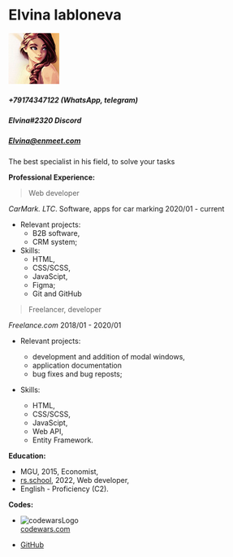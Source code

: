 # Elvina Iabloneva

![photo](img/foto.jpg)

##### +79174347122 (WhatsApp, telegram)
##### Elvina#2320 Discord
##### Elvina@enmeet.com


The best specialist in his field, to solve your tasks

**Professional Experience:**
>Web developer

*CarMark. LTC*. Software, apps for car marking
2020/01 - current

* Relevant projects:
  + B2B software,
  + CRM system;
* Skills:
  + HTML,
  + CSS/SCSS,
  + JavaScipt,
  + Figma;
  + Git and GitHub

>Freelancer, developer

*Freelance.com*
2018/01 - 2020/01

* Relevant projects:
  + development and addition of modal windows,
  + application documentation
  + bug fixes and bug reposts;

* Skills:
  + HTML,
  + CSS/SCSS,
  + JavaScipt,
  + Web API,
  + Entity Framework.

**Education:**
+ MGU, 2015, Economist,
+ [rs.school](https://rs.school/), 2022, Web developer,
+ English - Proficiency (C2).


**Codes:**

+ ![codewarsLogo](https://www.codewars.com/users/ElvinaIa/badges/micro)   
[codewars.com](https://www.codewars.com/users/ElvinaIa/stats) 

+ [GitHub](https://github.com/ElvinaIa/rsschool-cv.git) 



